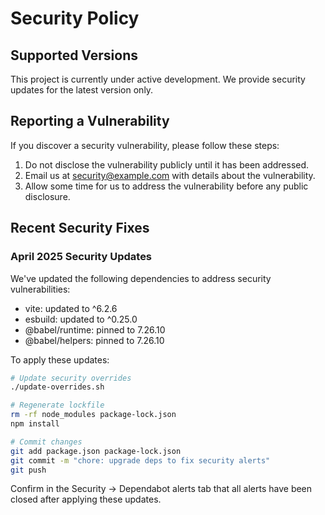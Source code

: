 
# Security Policy

## Supported Versions

This project is currently under active development. We provide security updates for the latest version only.

## Reporting a Vulnerability

If you discover a security vulnerability, please follow these steps:

1. Do not disclose the vulnerability publicly until it has been addressed.
2. Email us at [security@example.com](mailto:security@example.com) with details about the vulnerability.
3. Allow some time for us to address the vulnerability before any public disclosure.

## Recent Security Fixes

### April 2025 Security Updates

We've updated the following dependencies to address security vulnerabilities:

- vite: updated to ^6.2.6
- esbuild: updated to ^0.25.0
- @babel/runtime: pinned to 7.26.10
- @babel/helpers: pinned to 7.26.10

To apply these updates:

```bash
# Update security overrides
./update-overrides.sh

# Regenerate lockfile
rm -rf node_modules package-lock.json
npm install

# Commit changes
git add package.json package-lock.json
git commit -m "chore: upgrade deps to fix security alerts"
git push
```

Confirm in the Security → Dependabot alerts tab that all alerts have been closed after applying these updates.
